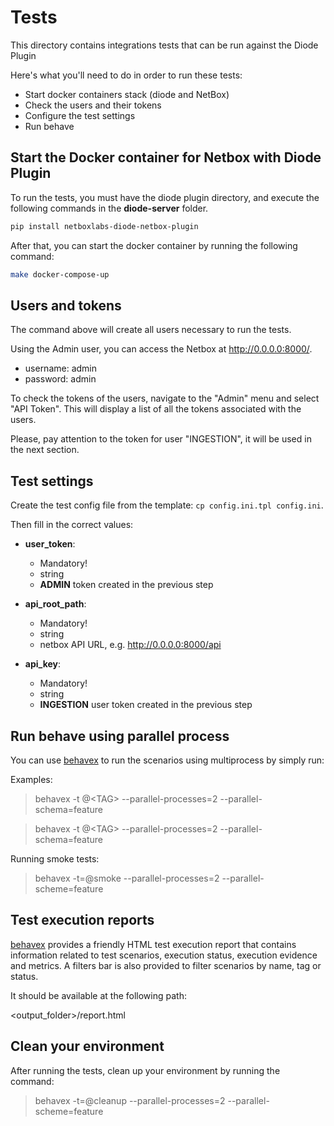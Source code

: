 # Tests
This directory contains integrations tests that can be run against the Diode Plugin


Here's what you'll need to do in order to run these tests:
- Start docker containers stack (diode and NetBox)
- Check the users and their tokens
- Configure the test settings
- Run behave


## Start the Docker container for Netbox with Diode Plugin

To run the tests, you must have the diode plugin directory, and execute the following commands in the **diode-server** folder.

```bash
pip install netboxlabs-diode-netbox-plugin
```

After that, you can start the docker container by running the following command:

```bash
make docker-compose-up
```

## Users and tokens

The command above will create all users necessary to run the tests.

Using the Admin user, you can access the Netbox at http://0.0.0.0:8000/.

- username: admin
- password: admin

To check the tokens of the users, navigate to the "Admin" menu and select "API Token". This will display a list of all the tokens associated with the users.


Please, pay attention to the token for user "INGESTION", it will be used in the next section.

## Test settings
Create the test config file from the template: `cp config.ini.tpl config.ini`.

Then fill in the correct values:

- **user_token**:
  - Mandatory!
  - string
  - **ADMIN** token created in the previous step

- **api_root_path**:
  - Mandatory!
  - string
  - netbox API URL, e.g. http://0.0.0.0:8000/api

- **api_key**:
  - Mandatory!
  - string
  - **INGESTION** user token created in the previous step


## Run behave using parallel process

You can use [behavex](https://github.com/hrcorval/behavex) to run the scenarios using multiprocess by simply run:

Examples:

> behavex -t @\<TAG\> --parallel-processes=2 --parallel-schema=feature

> behavex -t @\<TAG\> --parallel-processes=2 --parallel-schema=feature

Running smoke tests:

> behavex -t=@smoke --parallel-processes=2 --parallel-scheme=feature


## Test execution reports
[behavex](https://github.com/hrcorval/behavex) provides a friendly HTML test execution report that contains information related to test scenarios, execution status, execution evidence and metrics. A filters bar is also provided to filter scenarios by name, tag or status.

It should be available at the following path:

<output_folder>/report.html

## Clean your environment

After running the tests, clean up your environment by running the command:

> behavex -t=@cleanup --parallel-processes=2 --parallel-scheme=feature